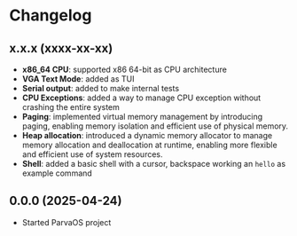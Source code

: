 # Changelog

## x.x.x (xxxx-xx-xx)
- **x86_64 CPU**: supported x86 64-bit as CPU architecture
- **VGA Text Mode**: added as TUI
- **Serial output**: added to make internal tests
- **CPU Exceptions**: added a way to manage CPU exception without crashing the entire system
- **Paging**: implemented virtual memory management by introducing paging, enabling memory isolation and efficient use of physical memory.
- **Heap allocation**: introduced a dynamic memory allocator to manage memory allocation and deallocation at runtime, enabling more flexible and efficient use of system resources.
- **Shell**: added a basic shell with a cursor, backspace working an `hello` as example command

## 0.0.0 (2025-04-24)
- Started ParvaOS project
